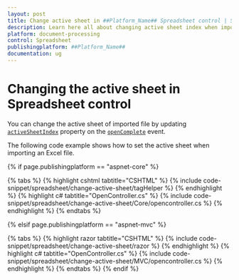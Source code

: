 ```yaml
---
layout: post
title: Change active sheet in ##Platform_Name## Spreadsheet control | Syncfusion
description: Learn here all about changing active sheet index when import a file in Syncfusion ##Platform_Name## Spreadsheet control of Syncfusion Essential JS 2 and more.
platform: document-processing
control: Spreadsheet
publishingplatform: ##Platform_Name##
documentation: ug
---
```


# Changing the active sheet in Spreadsheet control

You can change the active sheet of imported file by updating [`activeSheetIndex`](https://help.syncfusion.com/cr/aspnetcore-js2/Syncfusion.EJ2.Spreadsheet.Spreadsheet.html#Syncfusion_EJ2_Spreadsheet_Spreadsheet_ActiveSheetIndex) property on the [`openComplete`](https://help.syncfusion.com/cr/aspnetcore-js2/Syncfusion.EJ2.Spreadsheet.Spreadsheet.html#Syncfusion_EJ2_Spreadsheet_Spreadsheet_OpenComplete) event.

The following code example shows how to set the active sheet when importing an Excel file.

{% if page.publishingplatform == "aspnet-core" %}

{% tabs %}
{% highlight cshtml tabtitle="CSHTML" %}
{% include code-snippet/spreadsheet/change-active-sheet/tagHelper %}
{% endhighlight %}
{% highlight c# tabtitle="OpenController.cs" %}
{% include code-snippet/spreadsheet/change-active-sheet/Core/opencontroller.cs %}
{% endhighlight %}
{% endtabs %}

{% elsif page.publishingplatform == "aspnet-mvc" %}

{% tabs %}
{% highlight razor tabtitle="CSHTML" %}
{% include code-snippet/spreadsheet/change-active-sheet/razor %}
{% endhighlight %}
{% highlight c# tabtitle="OpenController.cs" %}
{% include code-snippet/spreadsheet/change-active-sheet/MVC/opencontroller.cs %}
{% endhighlight %}
{% endtabs %}
{% endif %}
